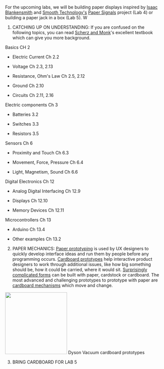 For the upcoming labs, we will be building paper displays inspired by [Isaac Blankensmith](http://www.isaacblankensmith.com/) and [Smooth Technology's](https://smooth.technology) [Paper Signals](https://experiments.withgoogle.com/paper-signals) project (Lab 4) or building a paper jack in a box (Lab 5). W

1. CATCHING UP ON UNDERSTANDING: If you are confused on the following topics, you can read [Scherz and Monk](http://www.engineeringbookspdf.com/practical-electronics-inventors-fourth-edition-paul-scherz-simon-monk/)'s excellent textbook which can give you more background.

Basics CH 2
*  Electric Current Ch 2.2

 *  Voltage Ch 2.3, 2.13

 *  Resistance, Ohm's Law Ch 2.5, 2.12

* Ground Ch 2.10

*  Circuits Ch 2.11, 2.16

Electric components Ch 3

*  Batteries 3.2

*  Switches 3.3

*  Resistors 3.5

Sensors Ch 6

*  Proximity and Touch Ch 6.3

*  Movement, Force, Pressure Ch 6.4

*  Light, Magnetism, Sound Ch 6.6

Digital Electronics Ch 12

* Analog Digital Interfacing Ch 12.9

* Displays Ch 12.10

* Memory Devices Ch 12.11

Microcontrollers Ch 13

*  Arduino Ch 13.4

*  Other examples Ch 13.2

2. PAPER MECHANICS: [Paper prototyping](https://www.uxpin.com/studio/blog/paper-prototyping-the-practical-beginners-guide/) is used by UX designers to quickly develop interface ideas and run them by people before any programming occurs. [Cardboard prototypes](https://www.youtube.com/watch?v=k_9Q-KDSb9o) help interactive product designers to work through additional issues, like how big something should be, how it could be carried, where it would sit. [Surprisingly complicated forms](https://www.pinterest.com/pin/50032245843343100/) can be built with paper, cardstock or cardboard. The most advanced and challenging prototypes to prototype with paper are [cardboard mechanisms](https://www.pinterest.com/helgangchin/paper-mechanisms/) which move and change. 

<img src="https://dysonthedesigner.weebly.com/uploads/2/6/3/9/26392736/427342_orig.jpg"  width="200" > Dyson Vacuum cardboard prototypes

3. BRING CARDBOARD FOR LAB 5